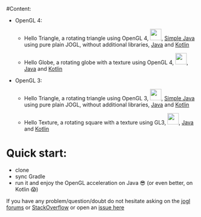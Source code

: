 #Content: 

- OpenGL 4:
    - Hello Triangle, a rotating triangle using OpenGL 4, <a href="url"><img src="http://i.imgur.com/TwaAkzc.png" width="30" ></a>, [Simple Java](https://github.com/java-opengl-labs/helloTriangle/blob/master/src/main/java/gl4/HelloTriangleSimple.java) using pure plain JOGL, without additional libraries, [Java](https://github.com/java-opengl-labs/helloTriangle/blob/master/src/main/java/gl4/HelloTriangle.java) and [Kotlin](https://github.com/java-opengl-labs/helloTriangle/blob/master/src/main/kotlin/gl4/helloTriangle.kt)
    
    - Hello Globe, a rotating globe with a texture using OpenGL 4, <a href="url"><img src="http://i.imgur.com/0NqgdcP.png" width="30" ></a>, [Java](https://github.com/java-opengl-labs/helloTriangle/blob/master/src/main/java/gl4/HelloGlobe.java) and [Kotlin](https://github.com/java-opengl-labs/helloTriangle/blob/master/src/main/kotlin/gl4/helloGlobe.kt)
    
    
    
- OpenGL 3:

    - Hello Triangle, a rotating triangle using OpenGL 3, <a href="url"><img src="http://i.imgur.com/i22AI9I.png" width="30" ></a>, [Simple Java](https://github.com/java-opengl-labs/helloTriangle/blob/master/src/main/java/gl3/HelloTriangleSimple.java) using pure plain JOGL, without additional libraries, [Java](https://github.com/java-opengl-labs/helloTriangle/blob/master/src/main/java/gl3/HelloTriangle.java) and [Kotlin](https://github.com/java-opengl-labs/helloTriangle/blob/master/src/main/kotlin/gl3/helloTriangle.kt)

    - Hello Texture, a rotating square with a texture using GL3, <a href="url"><img src="http://i.imgur.com/HbnqqX5.png" width="30" ></a>, [Java](https://github.com/java-opengl-labs/helloTriangle/blob/master/src/main/java/gl3/HelloTexture.java) and [Kotlin](https://github.com/java-opengl-labs/helloTriangle/blob/master/src/main/kotlin/gl3/helloTexture.kt)

# Quick start:

* clone
* sync Gradle
* run it and enjoy the OpenGL acceleration on Java :sunglasses: (or even better, on Kotlin :scream:)

If you have any problem/question/doubt do not hesitate asking on the [jogl forums](http://forum.jogamp.org/) or [StackOverflow](http://stackoverflow.com/) or open an [issue here](https://github.com/elect86/helloTriangle/issues)
